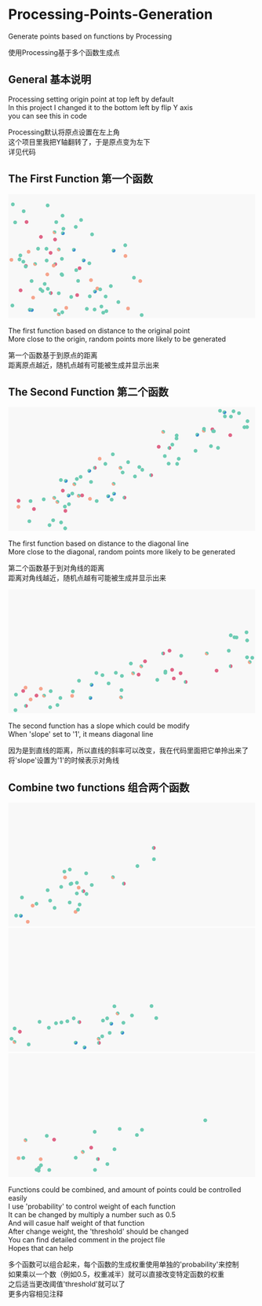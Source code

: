 ﻿# Processing-Points-Generation
Generate points based on functions by Processing  

使用Processing基于多个函数生成点  

## General 基本说明
Processing setting origin point at top left by default  
In this project I changed it to the bottom left by flip Y axis  
you can see this in code  

Processing默认将原点设置在左上角  
这个项目里我把Y轴翻转了，于是原点变为左下  
详见代码  

## The First Function 第一个函数
![First Function](https://github.com/WuWaA/Processing-Points-Generation/raw/master/function%201.png)  

The first function based on distance to the original point  
More close to the origin, random points more likely to be generated  

第一个函数基于到原点的距离  
距离原点越近，随机点越有可能被生成并显示出来  

## The Second Function 第二个函数
![Second Function](https://github.com/WuWaA/Processing-Points-Generation/raw/master/function%202.png)  

The first function based on distance to the diagonal line  
More close to the diagonal, random points more likely to be generated  

第二个函数基于到对角线的距离  
距离对角线越近，随机点越有可能被生成并显示出来  

![Second Function With Slope](https://github.com/WuWaA/Processing-Points-Generation/raw/master/function%202%20slope.png)  

The second function has a slope which could be modify  
When 'slope' set to '1', it means diagonal line  

因为是到直线的距离，所以直线的斜率可以改变，我在代码里面把它单拎出来了  
将'slope'设置为'1'的时候表示对角线  

## Combine two functions 组合两个函数
![Two Functions](https://github.com/WuWaA/Processing-Points-Generation/raw/master/function%20both.png)  
![Two Functions With Slope](https://github.com/WuWaA/Processing-Points-Generation/raw/master/function%20both%20slope.png)  
![Two Functions With Slope](https://github.com/WuWaA/Processing-Points-Generation/raw/master/function%20both%20slope%202.png)  

Functions could be combined, and amount of points could be controlled easily  
I use 'probability' to control weight of each function  
It can be changed by multiply a number such as 0.5  
And will casue half weight of that function  
After change weight, the 'threshold' should be changed  
You can find detailed comment in the project file  
Hopes that can help  

多个函数可以组合起来，每个函数的生成权重使用单独的'probability'来控制  
如果乘以一个数（例如0.5，权重减半）就可以直接改变特定函数的权重  
之后适当更改阈值'threshold'就可以了  
更多内容相见注释  